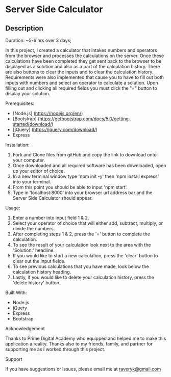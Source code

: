 # Server Side Calculator


## Description

Duration: ~5-6 hrs over 3 days;


In this project, I created a calculator that intakes numbers and operators from the browser and processes the calculations on the server. Once these calculations have been completed they get sent back to the browser to be displayed as a solution and also as a part of the calculation history. There are also buttons to clear the inputs and to clear the calculation history. Requirements were also implemented that cause you to have to fill out both inputs with numbers and select an operator to calculate a solution. Upon filling out and clicking all required fields you must click the "=" button to display your solution.

Prerequisites:

* [Node.js] (https://nodejs.org/en/)
* [Bootstrap] (https://getbootstrap.com/docs/5.0/getting-started/download/)
* [jQuery] (https://jquery.com/download/)
* Express

Installation: 

1. Fork and Clone files from gitHub and copy the link to download onto your computer.
2. Once downloaded and all required software has been downloaded, open up your editor of choice.
3. In a new terminal window type 'npm init -y' then 'npm install express' into your terminal.
4. From this point you should be able to input 'npm start'.
5. Type in 'localhost:8000' into your browser url address bar and the Server Side Calculator should appear.

Usage:
1. Enter a number into input field 1 & 2.
2. Select your operator of choice that will either add, subtract, multiply, or divide the numbers.
3. After completing steps 1 & 2, press the '=' button to complete the calculation.
4. To see the result of your calculation look next to the area with the 'Solution:' headline.
5. If you would like to start a new calculation, press the 'clear' button to clear out the input fields.
6. To see previous calculations that you have made, look below the calculation history heading.
7. Lastly, if you would like to delete your calculation history, press the 'delete history' button.

Built With:
* Node.js
* jQuery
* Express
* Bootstrap

Acknowledgement

Thanks to Prime Digital Academy who equipped and helped me to make this application a reality. Thanks also to my friends, family, and partner for supporting me as I worked through this project.

Support

If you have suggestions or issues, please email me at raveryk@gmail.com

